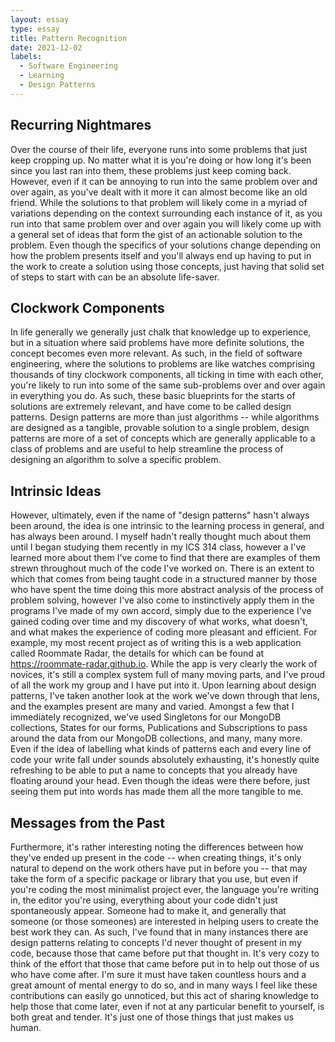 ```yaml
---
layout: essay
type: essay
title: Pattern Recognition
date: 2021-12-02
labels:
  - Software Engineering
  - Learning
  - Design Patterns
---
```


## Recurring Nightmares
Over the course of their life, everyone runs into some problems that just keep cropping up. 
No matter what it is you're doing or how long it's been since you last ran into them, these problems just keep coming back.
However, even if it can be annoying to run into the same problem over and over again, as you've dealt with it more it can almost become like an old friend.
While the solutions to that problem will likely come in a myriad of variations depending on the context surrounding each instance of it, as you run into that same problem over and over again you will likely come up with a general set of ideas that form the gist of an actionable solution to the problem.
Even though the specifics of your solutions change depending on how the problem presents itself and you'll always end up having to put in the work to create a solution using those concepts, just having that solid set of steps to start with can be an absolute life-saver.

## Clockwork Components
In life generally we generally just chalk that knowledge up to experience, but in a situation where said problems have more definite solutions, the concept becomes even more relevant.
As such, in the field of software engineering, where the solutions to problems are like watches comprising thousands of tiny clockwork components, all ticking in time with each other, you're likely to run into some of the same sub-problems over and over again in everything you do.
As such, these basic blueprints for the starts of solutions are extremely relevant, and have come to be called design patterns.
Design patterns are more than just algorithms -- while algorithms are designed as a tangible, provable solution to a single problem, design patterns are more of a set of concepts which are generally applicable to a class of problems and are useful to help streamline the process of designing an algorithm to solve a specific problem.

## Intrinsic Ideas
However, ultimately, even if the name of "design patterns" hasn't always been around, the idea is one intrinsic to the learning process in general, and has always been around.
I myself hadn't really thought much about them until I began studying them recently in my ICS 314 class, however a I've learned more about them I've come to find that there are examples of them strewn throughout much of the code I've worked on.
There is an extent to which that comes from being taught code in a structured manner by those who have spent the time doing this more abstract analysis of the process of problem solving, however I've also come to instinctively apply them in the programs I've made of my own accord, simply due to the experience I've gained coding over time and my discovery of what works, what doesn't, and what makes the experience of coding more pleasant and efficient.
For example, my most recent project as of writing this is a web application called Roommate Radar, the details for which can be found at https://roommate-radar.github.io.
While the app is very clearly the work of novices, it's still a complex system full of many moving parts, and I've proud of all the work my group and I have put into it.
Upon learning about design patterns, I've taken another look at the work we've down through that lens, and the examples present are many and varied.
Amongst a few that I immediately recognized, we've used Singletons for our MongoDB collections, States for our forms, Publications and Subscriptions to pass around the data from our MongoDB collections, and many, many more.
Even if the idea of labelling what kinds of patterns each and every line of code your write fall under sounds absolutely exhausting, it's honestly quite refreshing to be able to put a name to concepts that you already have floating around your head.
Even though the ideas were there before, just seeing them put into words has made them all the more tangible to me.

## Messages from the Past
Furthermore, it's rather interesting noting the differences between how they've ended up present in the code -- when creating things, it's only natural to depend on the work others have put in before you -- that may take the form of a specific package or library that you use, but even if you're coding the most minimalist project ever, the language you're writing in, the editor you're using, everything about your code didn't just spontaneously appear.
Someone had to make it, and generally that someone (or those someones) are interested in helping users to create the best work they can. As such, I've found that in many instances there are design patterns relating to concepts I'd never thought of present in my code, because those that came before put that thought in.
It's very cozy to think of the effort that those that came before put in to help out those of us who have come after. 
I'm sure it must have taken countless hours and a great amount of mental energy to do so, and in many ways I feel like these contributions can easily go unnoticed, but this act of sharing knowledge to help those that come later, even if not at any particular benefit to yourself, is both great and tender.
It's just one of those things that just makes us human.
